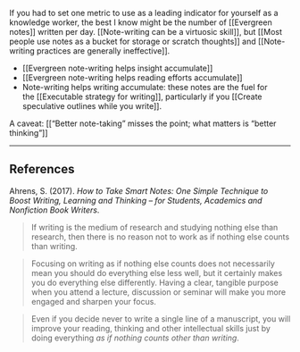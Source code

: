 If you had to set one metric to use as a leading indicator for yourself as a knowledge worker, the best I know might be the number of [[Evergreen notes]] written per day. [[Note-writing can be a virtuosic skill]], but [[Most people use notes as a bucket for storage or scratch thoughts]] and [[Note-writing practices are generally ineffective]].

- [[Evergreen note-writing helps insight accumulate]]
- [[Evergreen note-writing helps reading efforts accumulate]]
- Note-writing helps writing accumulate: these notes are the fuel for the [[Executable strategy for writing]], particularly if you [[Create speculative outlines while you write]].

A caveat: [[“Better note-taking” misses the point; what matters is “better thinking”]]

---

## References

Ahrens, S. (2017). _How to Take Smart Notes: One Simple Technique to Boost Writing, Learning and Thinking – for Students, Academics and Nonfiction Book Writers_.

> If writing is the medium of research and studying nothing else than research, then there is no reason not to work as if nothing else counts than writing.

> Focusing on writing as if nothing else counts does not necessarily mean you should do everything else less well, but it certainly makes you do everything else differently. Having a clear, tangible purpose when you attend a lecture, discussion or seminar will make you more engaged and sharpen your focus.

> Even if you decide never to write a single line of a manuscript, you will improve your reading, thinking and other intellectual skills just by doing everything _as if nothing counts other than writing_.